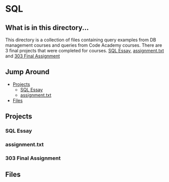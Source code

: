 # SQL

## What is in this directory... 

This directory is a collection of files containing query examples from DB management courses and queries from Code Academy courses. There are 3 final projects that were completed for courses. [SQL Essay](https://github.com/coxner/SQL/blob/master/SQL%20Essay.pdf), [assignment.txt](https://github.com/coxner/SQL/blob/master/assignment.txt) and [303 Final Assignment](https://github.com/coxner/SQL/tree/master/303%20Final%20Assignment)

## Jump Around
- [Projects](#Projects)
  - [SQL Essay](#SQL-Essay)
  - [assignment.txt](#assignment.txt)
- [Files](#Files)




## Projects

### SQL Essay

### assignment.txt

### 303 Final Assignment


## Files

